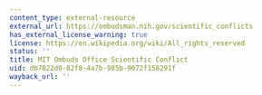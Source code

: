 ```yaml
---
content_type: external-resource
external_url: https://ombudsman.nih.gov/scientific_conflicts
has_external_license_warning: true
license: https://en.wikipedia.org/wiki/All_rights_reserved
status: ''
title: MIT Ombuds Office Scientific Conflict
uid: db7822d0-82f8-4a7b-985b-9072f158291f
wayback_url: ''
---
```

